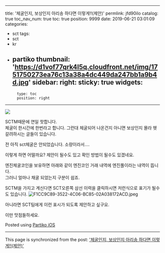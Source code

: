
---
title: '체굴인지, 보상인지 아리송 하다면 이렇게!!(제안)'
permlink: jfd90ilo
catalog: true
toc_nav_num: true
toc: true
position: 9999
date: 2019-06-21 03:01:09
categories:
- sct
tags:
- sct
- kr
- partiko
thumbnail: 'https://d1vof77qrk4l5q.cloudfront.net/img/1751750273ea76c13a38a4dc449da247bb1a9b4d.jpg'
sidebar:
    right:
        sticky: true
widgets:
    -
        type: toc
        position: right
---


![](https://d1vof77qrk4l5q.cloudfront.net/img/1751750273ea76c13a38a4dc449da247bb1a9b4d.jpg)

SCTM때문에 연일 핫합니다.  
체굴이 한시간에 한번라고 합니다. 
그런대 체굴되어 나온건지 아니면 보상인지 몰라 헷갈려하시는 글들이 있습니다.  

전 아직 sct체굴은 안되었습니다.  소량이라서....

이렇게 하면 어떨까요? 
제안이 될수도 있고 확인 방법이 될수도 있겠네요. 

엔진체굴코인을 보유하면 아래와 같이 엔진코인 거래 내역에 
엔진풀이라는 내역이 뜹니다.  
그러니 얼마나 채굴 되었는지 구분이 쉽죠. 

SCTM을 가지고 계신다면 SCT오른쪽 삼선 이력을 클릭하시면 저런식으로 표기가 될수도 있습니다. 
![F1CC9C89-3522-4C06-BC85-02A038172ACD.jpeg](https://cdn.steemitimages.com/DQmRfJ6UNPvpxsbRgjRLVADHv3NcsFvz9THTQFLqNi9Acx5/F1CC9C89-3522-4C06-BC85-02A038172ACD.jpeg)

아니라면 SCT팀에게 이런 표시가 되도록 제안하고 싶구요. 

이만 맛점들하세요.

Posted using [Partiko iOS](https://partiko.app/referral/kingbit)

- - -

This page is synchronized from the post: ['체굴인지, 보상인지 아리송 하다면 이렇게!!(제안)'](https://steemit.com/@kingbit/jfd90ilo)
